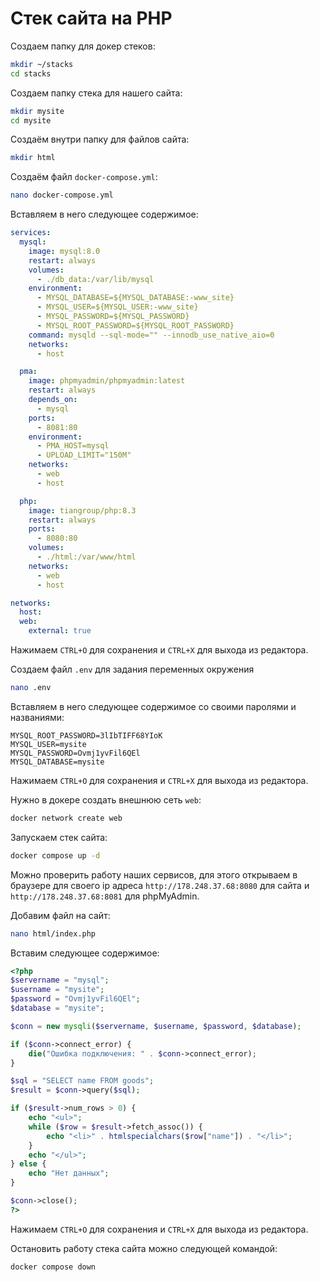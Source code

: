 # Стек сайта на PHP

Создаем папку для докер стеков:

```sh
mkdir ~/stacks
cd stacks
```

Создаем папку стека для нашего сайта:

```sh
mkdir mysite
cd mysite
```

Создаём внутри папку для файлов сайта:

```sh
mkdir html
```

Создаём файл `docker-compose.yml`:

```sh
nano docker-compose.yml
```

Вставляем в него следующее содержимое:

```yaml
services:
  mysql:
    image: mysql:8.0
    restart: always
    volumes:
      - ./db_data:/var/lib/mysql
    environment:
      - MYSQL_DATABASE=${MYSQL_DATABASE:-www_site}
      - MYSQL_USER=${MYSQL_USER:-www_site}
      - MYSQL_PASSWORD=${MYSQL_PASSWORD}
      - MYSQL_ROOT_PASSWORD=${MYSQL_ROOT_PASSWORD}
    command: mysqld --sql-mode="" --innodb_use_native_aio=0
    networks:
      - host

  pma:
    image: phpmyadmin/phpmyadmin:latest
    restart: always
    depends_on:
      - mysql
    ports:
      - 8081:80
    environment:
      - PMA_HOST=mysql
      - UPLOAD_LIMIT="150M"
    networks:
      - web
      - host

  php:
    image: tiangroup/php:8.3
    restart: always
    ports:
      - 8080:80
    volumes:
      - ./html:/var/www/html
    networks:
      - web
      - host

networks:
  host:
  web:
    external: true
```

Нажимаем `CTRL+O` для сохранения и `CTRL+X` для выхода из редактора.

Создаем файл `.env` для задания переменных окружения

```sh
nano .env
```

Вставляем в него следующее содержимое со своими паролями и названиями:

```
MYSQL_ROOT_PASSWORD=3lIbTIFF68YIoK
MYSQL_USER=mysite
MYSQL_PASSWORD=Ovmj1yvFil6QEl
MYSQL_DATABASE=mysite
```

Нажимаем `CTRL+O` для сохранения и `CTRL+X` для выхода из редактора.

Нужно в докере создать внешнюю сеть `web`:

```sh
docker network create web
```

Запускаем стек сайта:

```sh
docker compose up -d
```

Можно проверить работу наших сервисов, для этого открываем в браузере для своего ip адреса `http://178.248.37.68:8080` для сайта и `http://178.248.37.68:8081` для phpMyAdmin.

Добавим файл на сайт:

```sh
nano html/index.php
```

Вставим следующее содержимое:

```php
<?php
$servername = "mysql";
$username = "mysite";
$password = "Ovmj1yvFil6QEl";
$database = "mysite";

$conn = new mysqli($servername, $username, $password, $database);

if ($conn->connect_error) {
    die("Ошибка подключения: " . $conn->connect_error);
}

$sql = "SELECT name FROM goods";
$result = $conn->query($sql);

if ($result->num_rows > 0) {
    echo "<ul>";
    while ($row = $result->fetch_assoc()) {
        echo "<li>" . htmlspecialchars($row["name"]) . "</li>";
    }
    echo "</ul>";
} else {
    echo "Нет данных";
}

$conn->close();
?>

```

Нажимаем `CTRL+O` для сохранения и `CTRL+X` для выхода из редактора.

Остановить работу стека сайта можно следующей командой:

```sh
docker compose down
```
